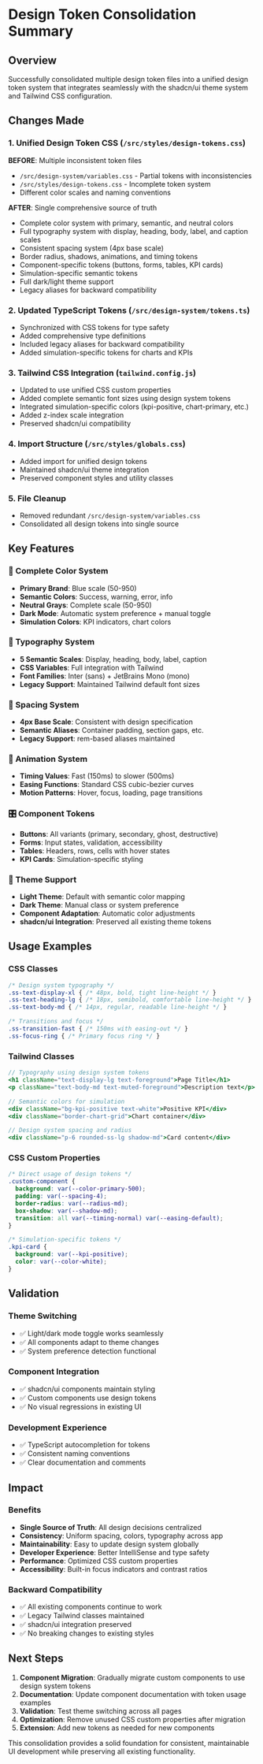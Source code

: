 # Design Token Consolidation Summary

## Overview
Successfully consolidated multiple design token files into a unified design token system that integrates seamlessly with the shadcn/ui theme system and Tailwind CSS configuration.

## Changes Made

### 1. Unified Design Token CSS (`/src/styles/design-tokens.css`)
**BEFORE**: Multiple inconsistent token files
- `/src/design-system/variables.css` - Partial tokens with inconsistencies
- `/src/styles/design-tokens.css` - Incomplete token system
- Different color scales and naming conventions

**AFTER**: Single comprehensive source of truth
- Complete color system with primary, semantic, and neutral colors
- Full typography system with display, heading, body, label, and caption scales
- Consistent spacing system (4px base scale)
- Border radius, shadows, animations, and timing tokens
- Component-specific tokens (buttons, forms, tables, KPI cards)
- Simulation-specific semantic tokens
- Full dark/light theme support
- Legacy aliases for backward compatibility

### 2. Updated TypeScript Tokens (`/src/design-system/tokens.ts`)
- Synchronized with CSS tokens for type safety
- Added comprehensive type definitions
- Included legacy aliases for backward compatibility
- Added simulation-specific tokens for charts and KPIs

### 3. Tailwind CSS Integration (`tailwind.config.js`)
- Updated to use unified CSS custom properties
- Added complete semantic font sizes using design system tokens
- Integrated simulation-specific colors (kpi-positive, chart-primary, etc.)
- Added z-index scale integration
- Preserved shadcn/ui compatibility

### 4. Import Structure (`/src/styles/globals.css`)
- Added import for unified design tokens
- Maintained shadcn/ui theme integration
- Preserved component styles and utility classes

### 5. File Cleanup
- Removed redundant `/src/design-system/variables.css`
- Consolidated all design tokens into single source

## Key Features

### 🎨 Complete Color System
- **Primary Brand**: Blue scale (50-950)
- **Semantic Colors**: Success, warning, error, info
- **Neutral Grays**: Complete scale (50-950)  
- **Dark Mode**: Automatic system preference + manual toggle
- **Simulation Colors**: KPI indicators, chart colors

### 📝 Typography System
- **5 Semantic Scales**: Display, heading, body, label, caption
- **CSS Variables**: Full integration with Tailwind
- **Font Families**: Inter (sans) + JetBrains Mono (mono)
- **Legacy Support**: Maintained Tailwind default font sizes

### 📏 Spacing System
- **4px Base Scale**: Consistent with design specification
- **Semantic Aliases**: Container padding, section gaps, etc.
- **Legacy Support**: rem-based aliases maintained

### 🔄 Animation System
- **Timing Values**: Fast (150ms) to slower (500ms)
- **Easing Functions**: Standard CSS cubic-bezier curves
- **Motion Patterns**: Hover, focus, loading, page transitions

### 🎛️ Component Tokens
- **Buttons**: All variants (primary, secondary, ghost, destructive)
- **Forms**: Input states, validation, accessibility
- **Tables**: Headers, rows, cells with hover states
- **KPI Cards**: Simulation-specific styling

### 🌙 Theme Support
- **Light Theme**: Default with semantic color mapping
- **Dark Theme**: Manual class or system preference
- **Component Adaptation**: Automatic color adjustments
- **shadcn/ui Integration**: Preserved all existing theme tokens

## Usage Examples

### CSS Classes
```css
/* Design system typography */
.ss-text-display-xl { /* 48px, bold, tight line-height */ }
.ss-text-heading-lg { /* 18px, semibold, comfortable line-height */ }
.ss-text-body-md { /* 14px, regular, readable line-height */ }

/* Transitions and focus */
.ss-transition-fast { /* 150ms with easing-out */ }
.ss-focus-ring { /* Primary focus ring */ }
```

### Tailwind Classes
```jsx
// Typography using design system tokens
<h1 className="text-display-lg text-foreground">Page Title</h1>
<p className="text-body-md text-muted-foreground">Description text</p>

// Semantic colors for simulation
<div className="bg-kpi-positive text-white">Positive KPI</div>
<div className="border-chart-grid">Chart container</div>

// Design system spacing and radius
<div className="p-6 rounded-ss-lg shadow-md">Card content</div>
```

### CSS Custom Properties
```css
/* Direct usage of design tokens */
.custom-component {
  background: var(--color-primary-500);
  padding: var(--spacing-4);
  border-radius: var(--radius-md);
  box-shadow: var(--shadow-md);
  transition: all var(--timing-normal) var(--easing-default);
}

/* Simulation-specific tokens */
.kpi-card {
  background: var(--kpi-positive);
  color: var(--color-white);
}
```

## Validation

### Theme Switching
- ✅ Light/dark mode toggle works seamlessly
- ✅ All components adapt to theme changes
- ✅ System preference detection functional

### Component Integration
- ✅ shadcn/ui components maintain styling
- ✅ Custom components use design tokens
- ✅ No visual regressions in existing UI

### Development Experience
- ✅ TypeScript autocompletion for tokens
- ✅ Consistent naming conventions
- ✅ Clear documentation and comments

## Impact

### Benefits
- **Single Source of Truth**: All design decisions centralized
- **Consistency**: Uniform spacing, colors, typography across app
- **Maintainability**: Easy to update design system globally
- **Developer Experience**: Better IntelliSense and type safety
- **Performance**: Optimized CSS custom properties
- **Accessibility**: Built-in focus indicators and contrast ratios

### Backward Compatibility
- ✅ All existing components continue to work
- ✅ Legacy Tailwind classes maintained
- ✅ shadcn/ui integration preserved
- ✅ No breaking changes to existing styles

## Next Steps

1. **Component Migration**: Gradually migrate custom components to use design system tokens
2. **Documentation**: Update component documentation with token usage examples  
3. **Validation**: Test theme switching across all pages
4. **Optimization**: Remove unused CSS custom properties after migration
5. **Extension**: Add new tokens as needed for new components

This consolidation provides a solid foundation for consistent, maintainable UI development while preserving all existing functionality.